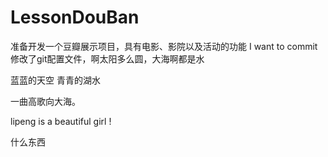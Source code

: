 # LessonDouBan
准备开发一个豆瓣展示项目，具有电影、影院以及活动的功能
I want to commit
修改了git配置文件，啊太阳多么圆，大海啊都是水

蓝蓝的天空
青青的湖水


一曲高歌向大海。


lipeng is a  beautiful girl !

什么东西